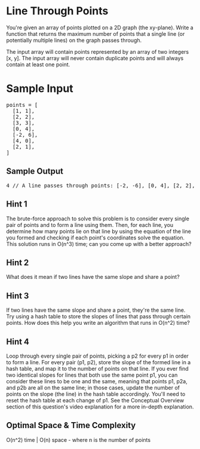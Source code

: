 # Line Through Points

  You're given an array of points plotted on a 2D graph (the xy-plane). Write a
  function that returns the maximum number of points that a single line (or
  potentially multiple lines) on the graph passes through.

  The input array will contain points represented by an array of two integers
  <span>[x, y]</span>. The input array will never contain duplicate points and
  will always contain at least one point.

# Sample Input

<pre>
points = [
  [1, 1], 
  [2, 2], 
  [3, 3], 
  [0, 4], 
  [-2, 6], 
  [4, 0], 
  [2, 1], 
]
</pre>

## Sample Output

<pre>
4 // A line passes through points: [-2, -6], [0, 4], [2, 2], [4, 0].
</pre>

## Hint 1

  The brute-force approach to solve this problem is to consider every single
  pair of points and to form a line using them. Then, for each line, you
  determine how many points lie on that line by using the equation of the line
  you formed and checking if each point's coordinates solve the equation. This
  solution runs in <span>O(n^3)</span> time; can you come up with a better
  approach?

## Hint 2

What does it mean if two lines have the same slope and share a point?

## Hint 3

  If two lines have the same slope and share a point, they're the same line. Try
  using a hash table to store the slopes of lines that pass through certain
  points. How does this help you write an algorithm that runs in
  <span>O(n^2)</span> time?

## Hint 4

  Loop through every single pair of points, picking a <span>p2</span> for every
  <span>p1</span> in order to form a line. For every pair <span>(p1, p2)</span>, 
  store the slope of the formed line in a hash table, and map it to the number
  of points on that line. If you ever find two identical slopes for lines that
  both use the same point <span>p1</span>, you can consider these lines to be
  one and the same, meaning that points <span>p1, p2a, and p2b</span> are all on
  the same line; in those cases, update the number of points on the slope (the
  line) in the hash table accordingly. You'll need to reset the hash table at
  each change of <span>p1</span>. See the Conceptual Overview section of this
  question's video explanation for a more in-depth explanation.

## Optimal Space &amp; Time Complexity

O(n^2) time | O(n) space - where n is the number of points
